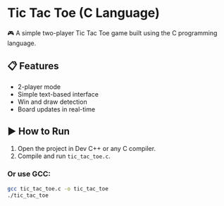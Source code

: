 # Tic Tac Toe (C Language)

🎮 A simple two-player Tic Tac Toe game built using the C programming language.

## 📋 Features
- 2-player mode
- Simple text-based interface
- Win and draw detection
- Board updates in real-time

## ▶️ How to Run
1. Open the project in Dev C++ or any C compiler.
2. Compile and run `tic_tac_toe.c`.

### Or use GCC:
```bash
gcc tic_tac_toe.c -o tic_tac_toe
./tic_tac_toe
